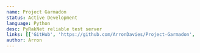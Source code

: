 ```yaml
---
name: Project Garmadon
status: Active Development
language: Python
desc: PyRakNet reliable test server
links: [['GitHub', 'https://github.com/ArronDavies/Project-Garmadon', 'fab fa-github']]
author: Arron
---
```

